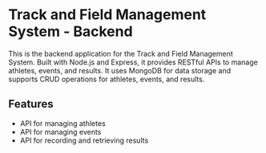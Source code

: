 # Track and Field Management System - Backend

This is the backend application for the Track and Field Management System. Built with Node.js and Express, it provides RESTful APIs to manage athletes, events, and results. It uses MongoDB for data storage and supports CRUD operations for athletes, events, and results.

## Features
- API for managing athletes
- API for managing events
- API for recording and retrieving results
